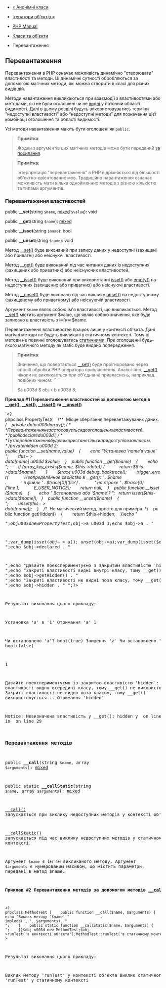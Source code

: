 - [« Анонімні класи](language.oop5.anonymous.md)
- [Ітератори об'єктів »](language.oop5.iterations.md)

- [PHP Manual](index.md)
- [Класи та об'єкти](language.oop5.md)
- Перевантаження

## Перевантаження

Перевантаження в PHP означає можливість динамічно "створювати" властивості та
методи. Ці динамічні сутності обробляються за допомогою магічних
методи, які можна створити в класі для різних видів дій.

Методи навантаження викликаються при взаємодії з властивостями або
методами, які не були оголошені чи не
[видні](language.oop5.visibility.md) у поточній області видимості.
Далі в цьому розділі будуть використовуватись терміни "недоступні властивості"
або “недоступні методи” для позначення цієї комбінації оголошення та
області видимості.

Усі методи навантаження мають бути оголошені як `public`.

> **Примітка**:
>
> Жоден з аргументів цих магічних методів може бути переданий
> [за
> посилання](functions.arguments.md#functions.arguments.by-reference).

> **Примітка**:
>
> Інтерпретація "перевантаження" в PHP відрізняється від більшості
> об'єктно-орієнтованих мов. Традиційно навантаження означає
> можливість мати кілька однойменних методів з різною кількістю та
> типами аргументів.

### Перевантаження властивостей

public **\_\_set**(string `$name`,
[mixed](language.types.declarations.md#language.types.declarations.mixed)
`$value`): void

public **\_\_get**(string `$name`):
[mixed](language.types.declarations.md#language.types.declarations.mixed)

public **\_\_isset**(string `$name`): bool

public **\_\_unset**(string `$name`): void

Метод [\_\_set()](language.oop5.overloading.md#object.set) буде
виконаний при запису даних у недоступні (захищені або приватні) або
неіснуючі властивості.

Метод [\_\_get()](language.oop5.overloading.md#object.get) буде
виконаний під час читання даних із недоступних (захищених або приватних) або
неіснуючих властивостей.

Метод [\_\_isset()](language.oop5.overloading.md#object.isset) буде
виконаний при використанні [isset()](function.isset.md) або
[empty()](function.empty.md) на недоступних (захищених або приватних)
або неіснуючі властивості.

Метод [\_\_unset()](language.oop5.overloading.md#object.unset) буде
виконано під час виклику [unset()](function.unset.md) на недоступному
(захищеному або приватному) або неіснуючій властивості.

Аргумент `$name` являє собою ім'я властивості, що викликається. Метод
[\_\_set()](language.oop5.overloading.md#object.set) містить аргумент
$value, що являє собою значення, яке буде записано в
властивість з ім'ям $name.

Перевантаження властивостей працює лише у контексті об'єкта. Дані
магічні методи не будуть викликані у статичному контексті. Тому ці
методи не повинні оголошуватись [статичними](language.oop5.static.md).
При оголошенні будь-якого магічного методу як static буде видано
попередження.

> **Примітка**:
>
> Значення, що повертається
> [\_\_set()](language.oop5.overloading.md#object.set) буде
> проігноровано через спосіб обробки PHP оператора привласнення.
> Аналогічно, [\_\_get()](language.oop5.overloading.md#object.get)
> ніколи не викликається при об'єднанні привласнень, наприклад, подібних
> чином: ``
>
> $a u003d $ obj-> b u003d 8;

**Приклад #1 Перевантаження властивостей за допомогою методів
[\_\_get()](language.oop5.overloading.md#object.get),
[\_\_set()](language.oop5.overloading.md#object.set),
[\_\_isset()](language.oop5.overloading.md#object.isset) та
[\_\_unset()](language.oop5.overloading.md#object.unset)**

`<?phpclass PropertyTest{    /**  Місце зберігання перевантажуваних даних. */    private $data u003d array(); /**  Перевантаження не застосовується до оголошених властивостей. */   public$$declaredu003d1; /**  Тут перевантаження буде використане тільки при доступі позакласом. */    private $hidden u003d 2; public function __set($name, $value)    {        echo "Установка '$name' в '$value'
";        $this->data[$name] u003d $value;    }    public function __get($name)    {        echo 
";        if (array_key_exists($name, $this->data)) {            return $this->data[$name];        }        $trace u003d debug_backtrace();        trigger_error(            'Неопределённое свойство в __get(): ' . $name .            ' в файле ' . $trace[0]['file'] .            ' на строке ' . $trace[0]['line'],            E_USER_NOTICE);        return null;    }    public function __isset($name)    {        echo " Встановлено або '$name'?
";   return isset($this->data[$name]);   }    public function __unset($name)    {        
";        unset($this->data[$name]);    }    /**  Не магический метод, просто для примера. */    public function getHidden()    {        return $this->hidden;    }}echo "<pre>
";$obj u003d new PropertyTest;$obj->a u003d 1;echo $obj->a . "

";var_dump(isset($obj->a));unset($obj->a);var_dump(isset($obj->a));echo "
";echo $obj->declared . "

";echo "Давайте поекспериментуємо з закритим властивістю 'hidden':
";echo "Закриті властивості видні внутрі класу, тому __get() не використовується...
";echo $obj->getHidden() . "
";echo "Закриті властивості не видні поза класу, тому __get() використовується...
";echo $obj->hidden . "
";?> `

Результат виконання цього прикладу:

Установка 'a' в '1'
Отримання 'a'
1

Чи встановлено 'a'?
bool(true)
Знищення 'a'
Чи встановлено 'a'?
bool(false)

1

Давайте поекспериментуємо із закритою властивістю 'hidden':
Закриті властивості видно всередині класу, тому __get() не використовується.
2
Закриті властивості не видно поза класом, тому __get() використовується...
Отримання 'hidden'


Notice: Невизначена властивість у __get(): hidden у <file> on line 70 in <file> on line 29

### Перевантаження методів

public **\_\_call**(string `$name`, array `$arguments`):
[mixed](language.types.declarations.md#language.types.declarations.mixed)

public static **\_\_callStatic**(string `$name`, array `$arguments`):
[mixed](language.types.declarations.md#language.types.declarations.mixed)

[\_\_call()](language.oop5.overloading.md#object.call) запускається при
виклику недоступних методів у контексті об'єкта.

[\_\_callStatic()](language.oop5.overloading.md#object.callstatic)
запускається під час виклику недоступних методів у статичному контексті.

Аргумент `$name` є ім'ям викликаного методу. Аргумент
`$arguments` є нумерованим масивом, що містить
параметри, передані в метод $name.

**Приклад #2 Перевантаження методів за допомогою методів
[\_\_call()](language.oop5.overloading.md#object.call) та
[\_\_callStatic()](language.oop5.overloading.md#object.callstatic)**

`<?phpclass MethodTest {    public function __call($name, $arguments) {         // Примітка: значення $name реєстрозалежно. echo "Виклик методу '$name' "              . implode(', ', $arguments). "
";    }    public static function __callStatic($name, $arguments) {        // Замечание: значение $name регистрозависимо.        echo "Вызов статического метода '$name' "             . implode(', ', $arguments). "
";    }}$obj u003d new MethodTest;$obj->runTest('в контексті об'єкта');MethodTest::runTest('в статичному контексті');?> `

Результат виконання цього прикладу:

Виклик методу 'runTest' у контексті об'єкта
Виклик статичного методу 'runTest' у статичному контексті
